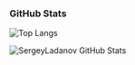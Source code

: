 ### GitHub Stats

![Top Langs](https://github-readme-stats.vercel.app/api/top-langs/?username=SergeyLadanov&count_private=true&hide=tsql&langs_count=8&theme=dark&layout=compact)


![SergeyLadanov GitHub Stats](https://github-readme-stats.vercel.app/api?username=SergeyLadanov&count_private=true&hide=contribs&show_icons=true&theme=dark)

<!--
**SergeyLadanov/SergeyLadanov** is a ✨ _special_ ✨ repository because its `README.md` (this file) appears on your GitHub profile.

Here are some ideas to get you started:

- 🔭 I’m currently working on ...
- 🌱 I’m currently learning ...
- 👯 I’m looking to collaborate on ...
- 🤔 I’m looking for help with ...
- 💬 Ask me about ...
- 📫 How to reach me: ...
- 😄 Pronouns: ...
- ⚡ Fun fact: ...
-->
